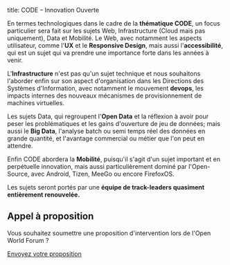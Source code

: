 title: CODE – Innovation Ouverte

En termes technologiques dans le cadre de la **thématique CODE**, un focus particulier sera fait sur les sujets Web, Infrastructure (Cloud mais pas uniquement), Data et Mobilité. Le Web, avec notamment les aspects utilisateur, comme l'**UX** et le **Responsive Design**, mais aussi l'<b>accessibilité</b>, qui est un sujet qui va prendre une importance forte dans les années à venir.

L'**Infrastructure** n'est pas qu'un sujet technique et nous souhaitons l'aborder enfin sur son aspect d'organisation dans les Directions des Systèmes d'Information, avec notamment le mouvement **devops**, les impacts internes des nouveaux mécanismes de provisionnement de machines virtuelles.

Les sujets Data, qui regroupent l'**Open Data** et la réflexion à avoir pour peser les problématiques et les gains d'ouverture de jeu de données; mais aussi le **Big Data**, l'analyse batch ou semi temps réel des données en grande quantité, et l'avantage commercial ou métier que l'on peut en attendre.

Enfin CODE abordera la **Mobilité**, puisqu'il s'agit d'un sujet important et en perpétuelle innovation, mais aussi particulièrement dominé par l'Open-Source, avec Android, Tizen, MeeGo ou encore FirefoxOS.

Les sujets seront portés par une **équipe de track-leaders quasiment entièrement renouvelée.**

## Appel à proposition

Vous souhaitez soumettre une proposition d'intervention lors de l'Open World Forum ?

<a class="btn" href="/fr/news/cfp/#envoi-proposition">Envoyez votre proposition</a>
